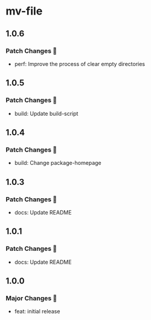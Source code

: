 # mv-file

## 1.0.6

### Patch Changes 🌟

- perf: Improve the process of clear empty directories

## 1.0.5

### Patch Changes 🌟

- build: Update build-script

## 1.0.4

### Patch Changes 🌟

- build: Change package-homepage

## 1.0.3

### Patch Changes 🌟

- docs: Update README

## 1.0.1

### Patch Changes 🌟

- docs: Update README

## 1.0.0

### Major Changes 🎉

- feat: initial release
